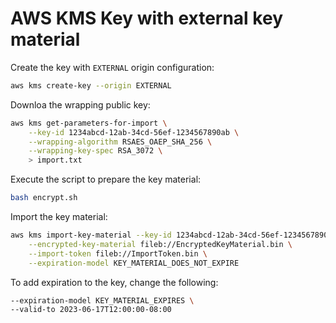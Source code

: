 # AWS KMS Key with external key material

Create the key with `EXTERNAL` origin configuration:

```sh
aws kms create-key --origin EXTERNAL
```

Downloa the wrapping public key:

```sh
aws kms get-parameters-for-import \
    --key-id 1234abcd-12ab-34cd-56ef-1234567890ab \
    --wrapping-algorithm RSAES_OAEP_SHA_256 \
    --wrapping-key-spec RSA_3072 \
    > import.txt
```

Execute the script to prepare the key material:

```sh
bash encrypt.sh
```

Import the key material:

```sh
aws kms import-key-material --key-id 1234abcd-12ab-34cd-56ef-1234567890ab \
    --encrypted-key-material fileb://EncryptedKeyMaterial.bin \
    --import-token fileb://ImportToken.bin \
    --expiration-model KEY_MATERIAL_DOES_NOT_EXPIRE
```

To add expiration to the key, change the following:

```sh
--expiration-model KEY_MATERIAL_EXPIRES \
--valid-to 2023-06-17T12:00:00-08:00
```
